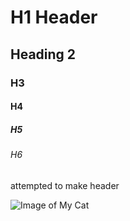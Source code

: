 # H1 Header
## Heading 2
### H3
#### H4
##### H5
###### H6

attempted to make header 


![Image of My Cat](![IMG-20191001-WA0002](https://github.com/user-attachments/assets/d2b19246-9077-4b81-a1dc-ad7276c33284)
)
